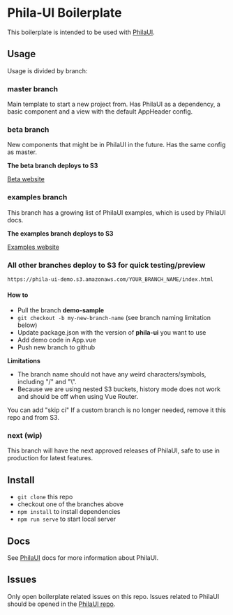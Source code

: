 # Phila-UI Boilerplate
This boilerplate is intended to be used with [PhilaUI](https://github.com/CityOfPhiladelphia/phila-ui).

## Usage
Usage is divided by branch:

### master branch
Main template to start a new project from. Has PhilaUI as a dependency, a basic component and a view with the default AppHeader config.

### beta branch
New components that might be in PhilaUI in the future. Has the same config as master.

**The beta branch deploys to S3**

[Beta website](https://d3acfh7pw3cq6.cloudfront.net)

### examples branch
This branch has a growing list of PhilaUI examples, which is used by PhilaUI docs.

**The examples branch deploys to S3**

[Examples website](https://ui-examples.phila.gov)

### All other branches deploy to S3 for quick testing/preview
```https://phila-ui-demo.s3.amazonaws.com/YOUR_BRANCH_NAME/index.html```

#### How to
- Pull the branch **demo-sample**
- ``git checkout -b my-new-branch-name``  (see branch naming limitation below)
- Update package.json with the version of **phila-ui** you want to use
- Add demo code in App.vue
- Push new branch to github

**Limitations**
- The branch name should not have any weird characters/symbols, including "/" and "\\".
- Because we are using nested S3 buckets, history mode does not work and should be off when using Vue Router.

You can add "skip ci"
If a custom branch is no longer needed, remove it this repo and from S3.

### next (wip)
This branch will have the next approved releases of PhilaUI, safe to use in production for latest features.

## Install
- ``git clone`` this repo
- checkout one of the branches above
- ``npm install`` to install dependencies
- ``npm run serve`` to start local server

## Docs
See [PhilaUI](https://ui.phila.gov) docs for more information about PhilaUI.

## Issues
Only open boilerplate related issues on this repo. Issues related to PhilaUI should be opened in the [PhilaUI repo](https://github.com/CityOfPhiladelphia/phila-ui).